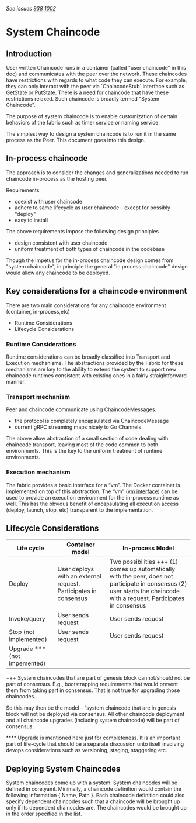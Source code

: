 _See issues [938](https://github.com/hyperledger/fabric/issues/938) [1002](https://github.com/hyperledger/fabric/issues/1002)_

System Chaincode
================

Introduction
------------

User written Chaincode runs in a container (called "user chaincode" in
this doc) and communicates with the peer over the network. These
chaincodes have restrictions with regards to what code they can execute.
For example, they can only interact with the peer via \`ChaincodeStub\`
interface such as GetState or PutState. There is a need for chaincode
that have these restrictions relaxed. Such chaincode is broadly termed
"System Chaincode".

The purpose of system chaincode is to enable customization of certain
behaviors of the fabric such as timer service or naming service.

The simplest way to design a system chaincode is to run it in the same
process as the Peer. This document goes into this design.

In-process chaincode
--------------------

The approach is to consider the changes and generalizations needed to
run chaincode in-process as the hosting peer.

Requirements

-   coexist with user chaincode
-   adhere to same lifecycle as user chaincode - except for possibly
    "deploy"
-   easy to install

The above requirements impose the following design principles

-   design consistent with user chaincode
-   uniform treatment of both types of chaincode in the codebase

Though the impetus for the in-process chaincode design comes from
"system chaincode", in principle the general "in process chaincode"
design would allow any chaincode to be deployed.

Key considerations for a chaincode environment
----------------------------------------------

There are two main considerations for any chaincode environment
(container, in-process,etc)

-   Runtime Considerations
-   Lifecycle Considerations

### Runtime Considerations

Runtime considerations can be broadly classified into Transport and
Execution mechanisms. The abstractions provided by the Fabric for these
mechanisms are key to the ability to extend the system to support new
chaincode runtimes consistent with existing ones in a fairly
straightforward manner.

### Transport mechanism

Peer and chaincode communicate using ChaincodeMessages.

-   the protocol is completely encapsulated via ChaincodeMessage
-   current gRPC streaming maps nicely to Go Channels

The above allow abstraction of a small section of code dealing with
chaincode transport, leaving most of the code common to both
environments. This is the key to the uniform treatment of runtime
environments.

### Execution mechanism

The fabric provides a basic interface for a “vm”. The Docker container
is implemented on top of this abstraction. The “vm” ([vm interface](https://github.com/hyperledger/fabric/blob/master/core/container/controller.go))
can be used to provide an execution environment for the in-process
runtime as well. This has the obvious benefit of encapsulating all
execution access (deploy, launch, stop, etc) transparent to the
implementation.

Lifecycle Considerations
------------------------

| Life cycle             | Container model                                                  | In-process Model                                                                                                                                                      |
|------------------------|------------------------------------------------------------------|-----------------------------------------------------------------------------------------------------------------------------------------------------------------------|
| Deploy                 | User deploys with an external request. Participates in consensus | Two possibilities +++  (1) comes up automatically with the peer, does not participate in consensus (2) user starts the chaincode with a request. Participates in consensus  |
| Invoke/query           | User sends request                                               | User sends request                                                                                                                                                    |
| Stop (not implemented) | User sends request                                               | User sends request                                                                                                                                                    |
| Upgrade *** (not impemented)           |                                                                  |                                                                                                                                                                       |
+++ System chaincodes that are part of genesis block cannot/should not
be part of consensus. E.g., bootstrapping requirements that would
prevent them from taking part in consensus. That is not true for
upgrading those chaincodes.

So this may then be the model - “system chaincode that are in genesis
block will not be deployed via consensus. All other chaincode deployment
and all chaincode upgrades (including system chaincode) will be part of
consensus.

\*\*\*\* Upgrade is mentioned here just for completeness. It is an
important part of life-cycle that should be a separate discussion unto
itself involving devops considerations such as versioning, staging,
staggering etc.

Deploying System Chaincodes
---------------------------

System chaincodes come up with a system. System chaincodes will be
defined in core.yaml. Minimally, a chaincode definition would contain
the following information { Name, Path }. Each chaincode definition
could also specify dependent chaincodes such that a chaincode will be
brought up only if its dependent chaincodes are. The chaincodes would be
brought up in the order specified in the list.